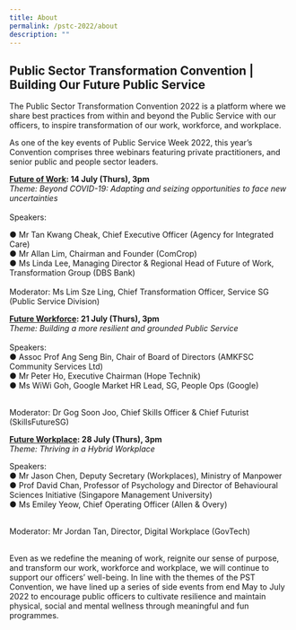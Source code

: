 ```yaml
---
title: About
permalink: /pstc-2022/about
description: ""
---
```

## Public Sector Transformation Convention | Building Our Future Public Service
The Public Sector Transformation Convention 2022 is a platform where we share best practices from within and beyond the Public Service with our officers, to inspire transformation of our work, workforce, and workplace.
<p>
As one of the key events of Public Service Week 2022, this year’s Convention comprises three webinars featuring private practitioners, and senior public and people sector leaders.

<p>

<b><a href="https://www.publicserviceweek.gov.sg/pstc-2022/future-of-work ">Future of Work</a>: 14 July (Thurs), 3pm</b><br>
	<i>Theme: Beyond COVID-19: Adapting and seizing opportunities to face new uncertainties</i><br>
<br>Speakers:
	<br>

●  Mr Tan Kwang Cheak, Chief Executive Officer (Agency for Integrated Care)  <br>
●  Mr Allan Lim, Chairman and Founder (ComCrop)<br>
●  Ms Linda Lee, Managing Director & Regional Head of Future of Work, Transformation Group (DBS Bank) <br>
<br>
Moderator: Ms Lim Sze Ling, Chief Transformation Officer, Service SG (Public Service Division)
	<p>
		
<b><a href="https://www.publicserviceweek.gov.sg/pstc-2022/future-workforce ">Future Workforce</a>: 21 July (Thurs), 3pm</b><br>
<i>Theme: Building a more resilient and grounded Public Service</i>
<br><br>Speakers:<br>
●  Assoc Prof Ang Seng Bin, Chair of Board of Directors (AMKFSC Community Services Ltd)<br>
●  Mr Peter Ho, Executive Chairman (Hope Technik)<br>
● Ms WiWi Goh, Google Market HR Lead, SG, People Ops (Google)
<br><br>
	
Moderator: Dr Gog Soon Joo, Chief Skills Officer & Chief Futurist (SkillsFutureSG)
		<p>
			
<b><a href="https://www.publicserviceweek.gov.sg/pstc-2022/future-workplace ">Future Workplace</a>: 28 July (Thurs), 3pm</b><br>
			<i>Theme: Thriving in a Hybrid Workplace </i><br>
			
Speakers:<br>
●  Mr Jason Chen, Deputy Secretary (Workplaces), Ministry of Manpower <br>
●  Prof David Chan, Professor of Psychology and Director of Behavioural Sciences Initiative (Singapore Management University)<br>
●  Ms Emiley Yeow, Chief Operating Officer (Allen & Overy)<br><br>

Moderator: Mr Jordan Tan, Director, Digital Workplace (GovTech)
<br>
<br>
			
<p>
Even as we redefine the meaning of work, reignite our sense of purpose, and transform our work, workforce and workplace, we will continue to support our officers’ well-being. In line with the themes of the PST Convention, we have lined up a series of side events from end May to July 2022 to encourage public officers to cultivate resilience and maintain physical, social and mental wellness through meaningful and fun programmes.